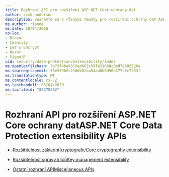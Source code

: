 ```yaml
---
title: Rozhraní API pro rozšíření ASP.NET Core ochrany dat
author: rick-anderson
description: Seznamte se s různými tématy pro rozšíření ochrany dat ASP.NET Core.
ms.author: riande
ms.date: 10/14/2016
no-loc:
- Blazor
- Identity
- Let's Encrypt
- Razor
- SignalR
uid: security/data-protection/extensibility/index
ms.openlocfilehash: 7b73f4ba9315ad662c59f421668c0ed78602526a
ms.sourcegitcommit: 70e5f982c218db82aa54aa8b8d96b377cfc7283f
ms.translationtype: MT
ms.contentlocale: cs-CZ
ms.lasthandoff: 05/04/2020
ms.locfileid: "82775762"
---
```

# <a name="aspnet-core-data-protection-extensibility-apis"></a><span data-ttu-id="f6041-103">Rozhraní API pro rozšíření ASP.NET Core ochrany dat</span><span class="sxs-lookup"><span data-stu-id="f6041-103">ASP.NET Core Data Protection extensibility APIs</span></span>

* [<span data-ttu-id="f6041-104">Rozšiřitelnost základní kryptografie</span><span class="sxs-lookup"><span data-stu-id="f6041-104">Core cryptography extensibility</span></span>](xref:security/data-protection/extensibility/core-crypto)

* [<span data-ttu-id="f6041-105">Rozšiřitelnost správy klíčů</span><span class="sxs-lookup"><span data-stu-id="f6041-105">Key management extensibility</span></span>](xref:security/data-protection/extensibility/key-management)

* [<span data-ttu-id="f6041-106">Ostatní rozhraní API</span><span class="sxs-lookup"><span data-stu-id="f6041-106">Miscellaneous APIs</span></span>](xref:security/data-protection/extensibility/misc-apis)

